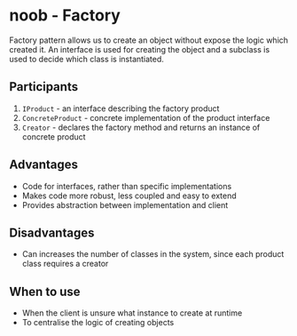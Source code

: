 # noob - Factory
Factory pattern allows us to create an object without expose the logic which created it.
An interface is used for creating the object and a subclass is used to decide which class is instantiated.

## Participants
1) `IProduct` - an interface describing the factory product
2) `ConcreteProduct` - concrete implementation of the product interface
3) `Creator` - declares the factory method and returns an instance of concrete product

## Advantages
- Code for interfaces, rather than specific implementations
- Makes code more robust, less coupled and easy to extend
- Provides abstraction between implementation and client

## Disadvantages
- Can increases the number of classes in the system, since each product class requires a creator

## When to use
- When the client is unsure what instance to create at runtime
- To centralise the logic of creating objects